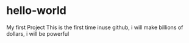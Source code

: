 # hello-world
My first Project
This is the first time inuse github, i will make billions of dollars, i will be powerful
